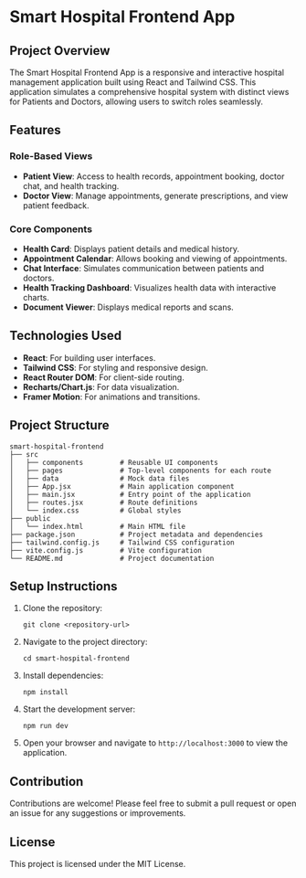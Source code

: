 # Smart Hospital Frontend App

## Project Overview
The Smart Hospital Frontend App is a responsive and interactive hospital management application built using React and Tailwind CSS. This application simulates a comprehensive hospital system with distinct views for Patients and Doctors, allowing users to switch roles seamlessly.

## Features
### Role-Based Views
- **Patient View**: Access to health records, appointment booking, doctor chat, and health tracking.
- **Doctor View**: Manage appointments, generate prescriptions, and view patient feedback.

### Core Components
- **Health Card**: Displays patient details and medical history.
- **Appointment Calendar**: Allows booking and viewing of appointments.
- **Chat Interface**: Simulates communication between patients and doctors.
- **Health Tracking Dashboard**: Visualizes health data with interactive charts.
- **Document Viewer**: Displays medical reports and scans.

## Technologies Used
- **React**: For building user interfaces.
- **Tailwind CSS**: For styling and responsive design.
- **React Router DOM**: For client-side routing.
- **Recharts/Chart.js**: For data visualization.
- **Framer Motion**: For animations and transitions.

## Project Structure
```
smart-hospital-frontend
├── src
│   ├── components         # Reusable UI components
│   ├── pages              # Top-level components for each route
│   ├── data               # Mock data files
│   ├── App.jsx            # Main application component
│   ├── main.jsx           # Entry point of the application
│   ├── routes.jsx         # Route definitions
│   └── index.css          # Global styles
├── public
│   └── index.html         # Main HTML file
├── package.json           # Project metadata and dependencies
├── tailwind.config.js     # Tailwind CSS configuration
├── vite.config.js         # Vite configuration
└── README.md              # Project documentation
```

## Setup Instructions
1. Clone the repository:
   ```
   git clone <repository-url>
   ```
2. Navigate to the project directory:
   ```
   cd smart-hospital-frontend
   ```
3. Install dependencies:
   ```
   npm install
   ```
4. Start the development server:
   ```
   npm run dev
   ```
5. Open your browser and navigate to `http://localhost:3000` to view the application.

## Contribution
Contributions are welcome! Please feel free to submit a pull request or open an issue for any suggestions or improvements.

## License
This project is licensed under the MIT License.